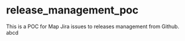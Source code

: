 # release_management_poc
This is a POC for Map Jira issues to releases management from Github.
abcd
